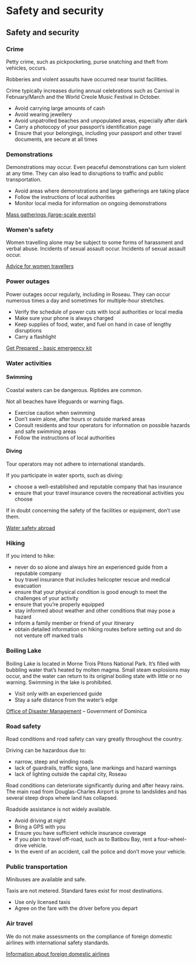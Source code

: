 # Safety and security

## Safety and security

### Crime

Petty crime, such as pickpocketing, purse snatching and theft from vehicles, occurs.

Robberies and violent assaults have occurred near tourist facilities.

Crime typically increases during annual celebrations such as Carnival in February/March and the World Creole Music Festival in October.

* Avoid carrying large amounts of cash
* Avoid wearing jewellery
* Avoid unpatrolled beaches and unpopulated areas, especially after dark
* Carry a photocopy of your passport’s identification page
* Ensure that your belongings, including your passport and other travel documents, are secure at all times

### Demonstrations

Demonstrations may occur. Even peaceful demonstrations can turn violent at any time. They can also lead to disruptions to traffic and public transportation.

* Avoid areas where demonstrations and large gatherings are taking place
* Follow the instructions of local authorities
* Monitor local media for information on ongoing demonstrations

[Mass gatherings (large-scale events)](https://travel.gc.ca/travelling/health-safety/mass-gatherings)

### Women's safety

Women travelling alone may be subject to some forms of harassment and verbal abuse. Incidents of sexual assault occur. Incidents of sexual assault occur.

[Advice for women travellers](https://travel.gc.ca/travelling/health-safety/advice-for-women-travellers "Advice for women travellers")

### Power outages

Power outages occur regularly, including in Roseau. They can occur numerous times a day and sometimes for multiple-hour stretches.

* Verify the schedule of power cuts with local authorities or local media
* Make sure your phone is always charged
* Keep supplies of food, water, and fuel on hand in case of lengthy disruptions
* Carry a flashlight

[Get Prepared - basic emergency kit](https://www.getprepared.gc.ca/cnt/kts/bsc-kt-en.aspx)

### Water activities

#### Swimming

Coastal waters can be dangerous. Riptides are common.

Not all beaches have lifeguards or warning flags.

* Exercise caution when swimming
* Don’t swim alone, after hours or outside marked areas
* Consult residents and tour operators for information on possible hazards and safe swimming areas
* Follow the instructions of local authorities

#### Diving

Tour operators may not adhere to international standards.

If you participate in water sports, such as diving:

* choose a well-established and reputable company that has insurance
* ensure that your travel insurance covers the recreational activities you choose

If in doubt concerning the safety of the facilities or equipment, don’t use them.

[Water safety abroad](https://travel.gc.ca/travelling/health-safety/water-safety)

### Hiking

If you intend to hike:

* never do so alone and always hire an experienced guide from a reputable company
* buy travel insurance that includes helicopter rescue and medical evacuation
* ensure that your physical condition is good enough to meet the challenges of your activity
* ensure that you’re properly equipped
* stay informed about weather and other conditions that may pose a hazard
* inform a family member or friend of your itinerary
* obtain detailed information on hiking routes before setting out and do not venture off marked trails

### Boiling Lake

Boiling Lake is located in Morne Trois Pitons National Park. It’s filled with bubbling water that’s heated by molten magma. Small steam explosions may occur, and the water can return to its original boiling state with little or no warning. Swimming in the lake is prohibited.

* Visit only with an experienced guide
* Stay a safe distance from the water’s edge

[Office of Disaster Management](http://www.odm.gov.dm/) – Government of Dominica

### Road safety

Road conditions and road safety can vary greatly throughout the country.

Driving can be hazardous due to:

* narrow, steep and winding roads
* lack of guardrails, traffic signs, lane markings and hazard warnings
* lack of lighting outside the capital city, Roseau

Road conditions can deteriorate significantly during and after heavy rains. The main road from Douglas-Charles Airport is prone to landslides and has several steep drops where land has collapsed.

Roadside assistance is not widely available.

* Avoid driving at night
* Bring a GPS with you
* Ensure you have sufficient vehicle insurance coverage
* If you plan to travel off-road, such as to Batibou Bay, rent a four-wheel-drive vehicle.
* In the event of an accident, call the police and don’t move your vehicle.

### Public transportation

Minibuses are available and safe.

Taxis are not metered. Standard fares exist for most destinations.

* Use only licensed taxis
* Agree on the fare with the driver before you depart

### Air travel

We do not make assessments on the compliance of foreign domestic airlines with international safety standards.

[Information about foreign domestic airlines](https://travel.gc.ca/air/in-flight-safety#other)